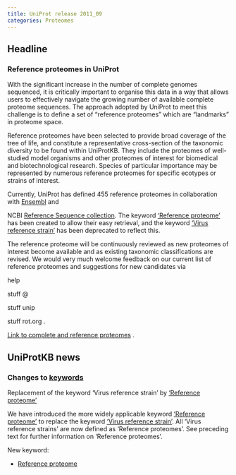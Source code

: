 ```yaml
---
title: UniProt release 2011_09
categories: Proteomes
---
```


## Headline

### Reference proteomes in UniProt

With the significant increase in the number of complete genomes sequenced, it is critically important to organise this data in a way that allows users to effectively navigate the growing number of available complete proteome sequences. The approach adopted by UniProt to meet this challenge is to define a set of “reference proteomes” which are “landmarks” in proteome space.

Reference proteomes have been selected to provide broad coverage of the tree of life, and constitute a representative cross-section of the taxonomic diversity to be found within UniProtKB. They include the proteomes of well-studied model organisms and other proteomes of interest for biomedical and biotechnological research. Species of particular importance may be represented by numerous reference proteomes for specific ecotypes or strains of interest.

Currently, UniProt has defined 455 reference proteomes in collaboration with [Ensembl](http://www.ensembl.org/index.html) and

NCBI [Reference Sequence collection](http://www.ncbi.nlm.nih.gov/RefSeq/ "RefSeq"). The keyword [‘Reference proteome’](http://www.uniprot.org/keywords/KW-1185) has been created to allow their easy retrieval, and the keyword [‘Virus reference strain’](http://www.uniprot.org/keywords/KW-1019) has been deprecated to reflect this.

The reference proteome will be continuously reviewed as new proteomes of interest become available and as existing taxonomic classifications are revised. We would very much welcome feedback on our current list of reference proteomes and suggestions for new candidates via

help

stuff @

stuff unip

stuff rot.org .

[Link to complete and reference proteomes](http://www.uniprot.org/taxonomy/complete-proteomes) .

## UniProtKB news

### Changes to [keywords](http://www.uniprot.org/docs/keywlist)

Replacement of the keyword ‘Virus reference strain’ by [‘Reference proteome’](http://www.uniprot.org/keywords/KW-1185)

We have introduced the more widely applicable keyword [‘Reference proteome’](http://www.uniprot.org/keywords/KW-1185) to replace the keyword [‘Virus reference strain’](http://www.uniprot.org/keywords/KW-1019). All ‘Virus reference strains’ are now defined as ‘Reference proteomes’. See preceding text for further information on ‘Reference proteomes’.

New keyword:

-   [Reference proteome](http://www.uniprot.org/keywords/KW-1185)
